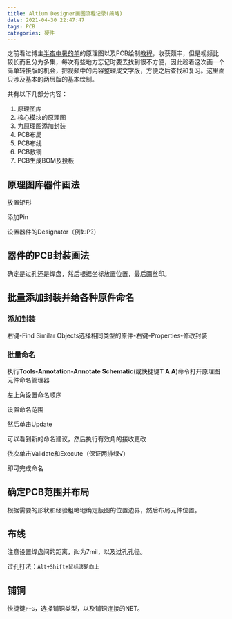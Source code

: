```yaml
---
title: Altium Designer画图流程记录(简略)
date: 2021-04-30 22:47:47
tags: PCB
categories: 硬件
---
```


之前看过博主[半夜中暑的羊](https://space.bilibili.com/384891)的原理图以及PCB绘制[教程](https://www.bilibili.com/video/BV1JE41127Ks)，收获颇丰，但是视频比较长而且分为多集，每次有些地方忘记时要去找到很不方便，因此趁着这次画一个简单转接版的机会，把视频中的内容整理成文字版，方便之后查找和复习。这里面只涉及基本的两层版的基本绘制。

共有以下几部分内容：

1. 原理图库
2. 核心模块的原理图
3. 为原理图添加封装
4. PCB布局
5. PCB布线
6. PCB敷铜
7. PCB生成BOM及投板

<!-- more -->

## 原理图库器件画法

放置矩形

添加Pin

设置器件的Designator（例如P?）

## 器件的PCB封装画法

确定是过孔还是焊盘，然后根据坐标放置位置，最后画丝印。



## 批量添加封装并给各种原件命名

### 添加封装

右键-Find Similar Objects选择相同类型的原件-右键-Properties-修改封装

### 批量命名

执行**Tools-Annotation-Annotate Schematic**(或快捷键**T A A**)命令打开原理图元件命名管理器

左上角设置命名顺序

设置命名范围

然后单击Update

可以看到新的命名建议，然后执行有效角的接收更改

依次单击Validate和Execute（保证两排绿√）

即可完成命名

## 确定PCB范围并布局

根据需要的形状和经验粗略地确定版图的位置边界，然后布局元件位置。

## 布线

注意设置焊盘间的距离，jlc为7mil，以及过孔孔径。

过孔打法：`Alt+Shift+鼠标滚轮向上`

## 铺铜

快捷键`P+G`，选择铺铜类型，以及铺铜连接的NET。

